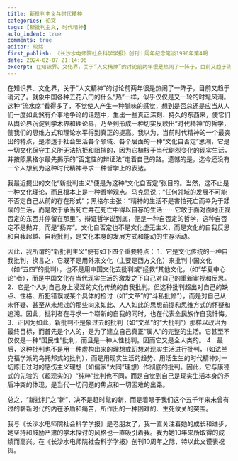 ```yaml
---
title: 新批判主义与时代精神
categories: 论文
tags: [新批判主义, 时代精神]
auto_indent: true
comments: true
editor: 皎然
first_publish: 《长沙水电师院社会科学学报》创刊十周年纪念笔谈1996年第4期
date: 2024-02-07 21:14:06
excerpt: 在知识界、文化界，关于“人文精神”的讨论前两年很是热闹了一阵子，目前又趋于消沉了。就象中国各种五花八门的什么“热”一样，似乎仅仅是又一轮的时髦风潮。这种“流水席“看得多了，不觉使人产生一种腻味的感觉，想到是否总还是应当从人们一度如此煞有介事地争论的话题中，生出一些真正深刻、持久的东西来，使它们从舆论界沉淀到学术界和理论界，乃至到形成一种切实反映出“时代精神”的哲学，使我们的思维方式和理论水平得到真正的提高。我以为，当前时代精神的一个最突出的特点，是渗透于社会生活各个领域、各个层面的一种“文化自否定”思潮，它是一切文化保守主义所无法抗拒和阻挡的，因为它植根于当代剧烈变化的现实生活，并按照黑格尔最先揭示的“否定性的辩证法”走着自己的路。遗憾的是，迄今还没有一个人想到为这种时代精神寻求一种哲学上的表达。
---
```

在知识界、文化界，关于“人文精神”的讨论前两年很是热闹了一阵子，目前又趋于消沉了。就象中国各种五花八门的什么“热”一样，似乎仅仅是又一轮的时髦风潮。这种“流水席“看得多了，不觉使人产生一种腻味的感觉，想到是否总还是应当从人们一度如此煞有介事地争论的话题中，生出一些真正深刻、持久的东西来，使它们从舆论界沉淀到学术界和理论界，乃至到形成一种切实反映出“时代精神”的哲学，使我们的思维方式和理论水平得到真正的提高。我以为，当前时代精神的一个最突出的特点，是渗透于社会生活各个领域、各个层面的一种“文化自否定”思潮，它是一切文化保守主义所无法抗拒和阻挡的，因为它植根于当代剧烈变化的现实生活，并按照黑格尔最先揭示的“否定性的辩证法”走着自己的路。遗憾的是，迄今还没有一个人想到为这种时代精神寻求一种哲学上的表达。

我最近提出的文化“新批判主义”便是为这种“文化自否定”张目的。当然，这不止是一种文化理论，而且根本上是一种哲学观点。马克思说：“任何领域的发展不可能不否定自己从前的存在形式”；黑格尔主张：“精神的生活不是害怕死亡而幸免于蹂躏的生活，而是敢于承当死亡并在死亡中得以自存的生活⋯⋯它敢于面对面地正视否定的东西并停留在那里”。辩证哲学说到底，便是一种自否定的哲学，这种自否定不是抛弃，而是“扬弃”。文化自否定也不是文化虚无主义，而是文化的自我反思和自我超越、自我批判，是文化本身的发展方式和能动的生存活动。

因此，我所谓的“新批判主义”便有如下四个重要特点：
1．它是文化传统的一种自我批判，换言之，它既不是用外来文化（主要是西方文化）来批判中国文化（如“五四”的批判），也不是用中国文化去批判或“拯救“其他文化，（如“华夏中心论”者），而是中国文化在当代现实生活的激发之下自己对自己的重新审视和反思。
2．它是个人对自己身上浸淫的文化传统的自我批判。但这种批判超出对自己的缺点、性格、所犯错误或某个具体的检讨（如“文革”的“斗私批修”），而是对自己从未怀疑、甚至从未想过的那些向来如此、人人如此的思想前提和思维方式的怀疑和追溯。因此，批判者在寻求一个崭新的自我的同时，也在代表全民族作自我忏悔。
3．正因为如此，新批判不是象过去的批判（如“文革”的“大批判”）那样以政治为最终目标，而首先是个人的，是为了建立自己真正“属人”的完整的生活。它甚至不仅仅是一种“国民性”批判，而且是一种人性批判。因而它又是全人类的。
4．最后，这种批判也不是用一种虚构出来的理想或幻想对现实生活进行批判，（如法兰克福学派的乌托邦式的批判），而是用现实生活的趋势、用活生生的时代精神对一切陈旧过时的感伤主义理想（如儒家“大同”理想）作彻底的批判。因此，它与康德式的先验的（超现实的）“纯粹”批判也不同，而是自觉到自己是现实生活本身的矛盾冲突的体现，是当代一切问题的焦点和一切困难的出路。

总之，“新批判”之“新”，决不是赶时髦的新，而是着眼于我们这个五千年来未曾有过的崭新时代的内在矛盾和痛苦，所作出的一种困难的、生死攸关的突围。

我与《长沙水电师院社会科学学报》是老朋友了，我一直关注着她的成长和进步，她坚持和鼓励严肃的学术探讨的风格也一直吸引着我。我为她10年来所取得的成绩而高兴。在《长沙水电师院社会科学学报》创刊10周年之际，特以此文谨表祝贺。
